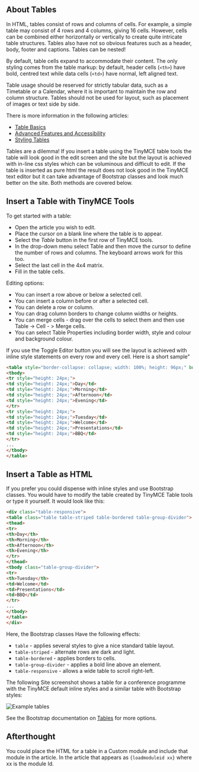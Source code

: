 <!-- Filename: J4.x:Article_Tables / Display title: Article: Edit - Tables -->

## About Tables

In HTML, tables consist of rows and columns of cells. For example, a
simple table may consist of 4 rows and 4 columns, giving 16 cells.
However, cells can be combined either horizontally or vertically to
create quite intricate table structures. Tables also have not so obvious
features such as a header, body, footer and captions. Tables can be
nested!

By default, table cells expand to accommodate their content. The only
styling comes from the table markup: by default, header cells (`<th>`) have 
bold, centred text while data cells (`<td>`) have normal, left aligned text. 

Table usage should be reserved for strictly tabular data, such as a
Timetable or a Calendar, where it is important to maintain the row and
column structure. Tables should not be used for layout, such as
placement of images or text side by side.

There is more information in the following articles:

- [Table Basics](https://developer.mozilla.org/en-US/docs/Learn/HTML/Tables/Basics)
- [Advanced Features and Accessibility](https://developer.mozilla.org/en-US/docs/Learn/HTML/Tables/Advanced)
- [Styling Tables](https://developer.mozilla.org/en-US/docs/Learn/CSS/Building_blocks/Styling_tables)

Tables are a dilemma! If you insert a table using the TinyMCE table tools
the table will look good in the edit screen and the site but the layout is
achieved with in-line css styles which can be voluminous and difficult to edit.
If the table is inserted as pure html the result does not look good in the
TinyMCE text editor but it can take advantage of Bootstrap classes and look 
much better on the site. Both methods are covered below.

## Insert a Table with TinyMCE Tools

To get started with a table:

- Open the article you wish to edit.
- Place the cursor on a blank line where the table is to appear.
- Select the *Table* button in the first row of TinyMCE tools.
- In the drop-down menu select Table and then move the cursor to define the 
  number of rows and columns. The keyboard arrows work for this too. 
- Select the last cell in the 4x4 matrix.
- Fill in the table cells.

Editing options:

- You can insert a row above or below a selected cell.
- You can insert a column before or after a selected cell.
- You can delete a row or column.
- You can drag column borders to change column widths or heights.
- You can merge cells - drag over the cells to select them and then
  use Table -> Cell - > Merge cells.
- You can select Table Properties including border width, style and colour and
  background colour.

If you use the Toggle Editor button you will see the layout is achieved with
inline style statements on every row and every cell. Here is a short sample"

```html
<table style="border-collapse: collapse; width: 100%; height: 96px;" border="1"><colgroup><col style="width: 24.9735%;"><col style="width: 24.9735%;"><col style="width: 24.9735%;"><col style="width: 24.9735%;"></colgroup>
<tbody>
<tr style="height: 24px;">
<td style="height: 24px;">Day</td>
<td style="height: 24px;">Morning</td>
<td style="height: 24px;">Afternoon</td>
<td style="height: 24px;">Evening</td>
</tr>
<tr style="height: 24px;">
<td style="height: 24px;">Tuesday</td>
<td style="height: 24px;">Welcome</td>
<td style="height: 24px;">Presentations</td>
<td style="height: 24px;">BBQ</td>
</tr>
...
</tbody>
</table>
```

## Insert a Table as HTML

If you prefer you could dispense with inline styles and use Bootstrap classes.
You would have to modify the table created by TinyMCE Table tools or type
it yourself. It would look like this:

```html
<div class="table-responsive">
<table class="table table-striped table-bordered table-group-divider">
<thead>
<tr>
<th>Day</th>
<th>Morning</th>
<th>Afternoon</th>
<th>Evening</th>
</tr>
</thead>
<tbody class="table-group-divider">
<tr>
<th>Tuesday</th>
<td>Welcome</td>
<td>Presentations</td>
<td>BBQ</td>
</tr>
...
</tbody>
</table>
</div>
```

Here, the Bootstrap classes Have the following effects:

- `table` - applies several styles to give a nice standard table layout.
- `table-striped` - alternate rows are dark and light.
- `table-bordered` - applies borders to cells.
- `table-group-divider` - applies a bold line above an element.
- `table-responsive` - allows a wide table to scroll right-left.

The following Site screenshot shows a table for a conference programme with
the TinyMCE default inline styles and a similar table with Bootstrap styles:

![Example tables](../../../en/images/articles/articles-site-tables.png)

See the Bootstrap documentation on [Tables](https://getbootstrap.com/docs/5.3/content/tables/)
for more options.

## Afterthought

You could place the HTML for a table in a Custom module and include that module
in the article. In the article that appears as `{loadmoduleid xx}` where xx is
the module Id. 
